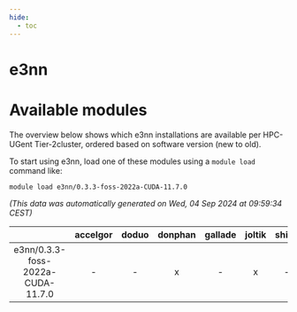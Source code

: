 ```yaml
---
hide:
  - toc
---
```


e3nn
====

# Available modules


The overview below shows which e3nn installations are available per HPC-UGent Tier-2cluster, ordered based on software version (new to old).

To start using e3nn, load one of these modules using a `module load` command like:

```shell
module load e3nn/0.3.3-foss-2022a-CUDA-11.7.0
```

*(This data was automatically generated on Wed, 04 Sep 2024 at 09:59:34 CEST)*  

| |accelgor|doduo|donphan|gallade|joltik|shinx|skitty|
| :---: | :---: | :---: | :---: | :---: | :---: | :---: | :---: |
|e3nn/0.3.3-foss-2022a-CUDA-11.7.0|-|-|x|-|x|-|-|
